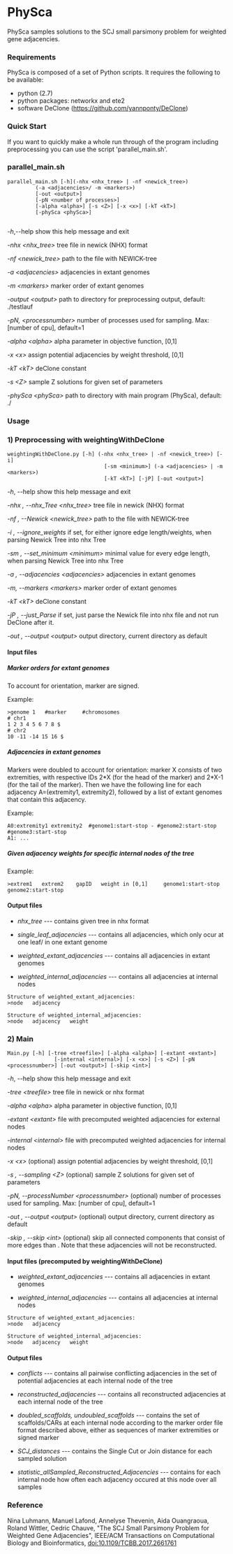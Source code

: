 # PhySca

PhySca samples solutions to the SCJ small parsimony problem for weighted gene adjacencies.


### Requirements

PhySca is composed of a set of Python scripts. It requires the following to be available:

* python (2.7)
* python packages: networkx and ete2
* software DeClone (https://github.com/yannponty/DeClone)


### Quick Start

If you want to quickly make a whole run through of the program including preprocessing you can use the script 'parallel_main.sh'.

### parallel_main.sh


```
parallel_main.sh [-h](-nhx <nhx_tree> | -nf <newick_tree>) 
		 (-a <adjacencies>/ -m <markers>) 
		 [-out <output>] 
		 [-pN <number of processes>] 
		 [-alpha <alpha>] [-s <Z>] [-x <x>] [-kT <kT>]
		 [-phySca <phySca>]
		

```

  *-h*,--help		 show this help message and exit

  *-nhx \<nhx_tree>*		tree file in newick (NHX) format

  *-nf \<newick_tree>*		path to the file with NEWICK-tree

  *-a \<adjacencies>*	adjacencies in extant genomes

  *-m \<markers>*			marker order of extant genomes

  *-output \<output>*		path to directory for preprocessing output, default: ./testlauf

  *-pN, \<processnumber>*		number of processes used for sampling. Max: [number of cpu], default=1

  *-alpha \<alpha>*		alpha parameter in objective function, [0,1]
	
  *-x \<x>*                  assign potential adjacencies by weight threshold, [0,1]
	
  *-kT \<kT>*                deClone constant

  *-s \<Z>*		sample Z solutions for given set of parameters

  *-phySca \<phySca>*	path to directory with main program (PhySca), default: ./

### Usage

### 1) Preprocessing with weightingWithDeClone


```
weightingWithDeClone.py [-h] (-nhx <nhx_tree> | -nf <newick_tree>) [-i]
                               [-sm <minimum>] (-a <adjacencies> | -m <markers>)
                               [-kT <kT>] [-jP] [-out <output>]

```

  *-h*, --help            show this help message and exit

  *-nhx , --nhx_Tree \<nhx_tree>*		tree file in newick (NHX) format

  *-nf , --Newick \<newick_tree>*		path to the file with NEWICK-tree

  *-i , --ignore_weights*	if set, for either ignore edge length/weights, when parsing Newick Tree into nhx Tree

  *-sm , --set_minimum \<minimum>*		minimal value for every edge length, when parsing Newick Tree into nhx Tree

  *-a , --adjacencies \<adjacencies>*	adjacencies in extant genomes

  *-m, --markers \<markers>*			marker order of extant genomes

  *-kT \<kT>*                deClone constant

  *-jP , --just_Parse*     if set, just parse the Newick file into nhx file and not run DeClone after it.

  *-out , --output \<output>*		output directory, current directory as default

#### Input files
##### Marker orders for extant genomes
To account for orientation, marker are signed.

Example:
```
>genome 1   #marker     #chromosomes
# chr1
1 2 3 4 5 6 7 8 $
# chr2
10 -11 -14 15 16 $
```

##### Adjacencies in extant genomes

Markers were doubled to account for orientation: marker X consists of two extremities, with respective IDs 2\*X (for the head of the marker) and 2\*X-1 (for the tail of the marker). Then we have the following line for each adjacency A=(extremity1, extremity2), followed by a list of extant genomes that contain this adjacency.

Example:
```
A0:extremity1 extremity2  #genome1:start-stop - #genome2:start-stop  #genome3:start-stop  
A1: ...
```

##### Given adjacency weights for specific internal nodes of the tree

Example:
```
>extrem1   extrem2    gapID   weight in [0,1]     genome1:start-stop       genome2:start-stop   
```

#### Output files

* *nhx_tree* --- contains given tree in nhx format

* *single_leaf_adjacencies* --- contains all adjacencies, which only ocur at one leaf/ in one extant genome

* *weighted_extant_adjacencies* --- contains all adjacencies in extant genomes

* *weighted_internal_adjacencies* --- contains all adjacencies at internal nodes


```
Structure of weighted_extant_adjacencies:
>node	adjacency
```

```
Structure of weighted_internal_adjacencies:
>node	adjacency	weight
```

### 2) Main

```
Main.py [-h] [-tree <treefile>] [-alpha <alpha>] [-extant <extant>]
               [-internal <internal>] [-x <x>] [-s <Z>] [-pN <processnumber>] [-out <output>] [-skip <int>]

```

  *-h*, --help			show this help message and exit

  *-tree \<treefile>*		tree file in newick or nhx format

  *-alpha \<alpha>*		alpha parameter in objective function, [0,1]

  *-extant \<extant>*		file with precomputed weighted adjacencies for
                        external nodes

  *-internal \<internal>*	    file with precomputed weighted adjacencies for
                        internal nodes

  *-x \<x>*                  (optional) assign potential adjacencies by weight threshold,
                        [0,1]

  *-s , --sampling \<Z>*		(optional) sample Z solutions for given set of parameters

  *-pN, --processNumber \<processnumber>*		(optional) number of processes used for sampling. Max: [number of cpu], default=1

  *-out , --output \<output>*		(optional) output directory, current directory as default

  *-skip , --skip \<int>*       (optional) skip all connected components that consist of more edges than <int>. Note that these adjacencies will not be reconstructed.

#### Input files (precomputed by weightingWithDeClone)

* *weighted_extant_adjacencies* --- contains all adjacencies in extant genomes

* *weighted_internal_adjacencies* --- contains all adjacencies at internal nodes
 

```
Structure of weighted_extant_adjacencies:
>node	adjacency
```

```
Structure of weighted_internal_adjacencies:
>node	adjacency	weight
```



#### Output files

* *conflicts* ---
  contains all pairwise conflicting adjacencies in the set of potential adjacencies at each internal node of the tree

* *reconstructed_adjacencies* --- contains all reconstructed adjacencies at each internal node of the tree

* *doubled_scaffolds, undoubled_scaffolds* --- contains the set of scaffolds/CARs at each internal node according to the marker order file format described above, either as sequences of marker extremities or signed marker

* *SCJ_distances* --- contains the Single Cut or Join distance for each sampled solution

* *statistic_allSampled_Reconstructed_Adjacencies* --- contains for each internal node how often each adjacency occured at this node over all samples 


### Reference
Nina Luhmann, Manuel Lafond, Annelyse Thevenin, Aida Ouangraoua, Roland Wittler, Cedric Chauve, "The SCJ Small Parsimony Problem for Weighted Gene Adjacencies", IEEE/ACM Transactions on Computational Biology and Bioinformatics, [doi:10.1109/TCBB.2017.2661761 ](http://ieeexplore.ieee.org/document/7837680/)

